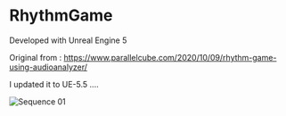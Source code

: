 # RhythmGame

Developed with Unreal Engine 5


Original from : https://www.parallelcube.com/2020/10/09/rhythm-game-using-audioanalyzer/


I updated it to UE-5.5 ....


![Sequence 01](https://github.com/user-attachments/assets/13fbc8bc-8604-456a-936a-cefa2efdc4c2)
